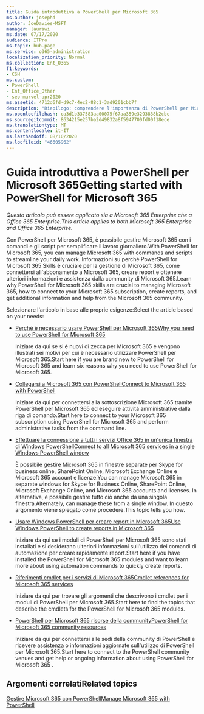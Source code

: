 ```yaml
---
title: Guida introduttiva a PowerShell per Microsoft 365
ms.author: josephd
author: JoeDavies-MSFT
manager: laurawi
ms.date: 07/17/2020
audience: ITPro
ms.topic: hub-page
ms.service: o365-administration
localization_priority: Normal
ms.collection: Ent_O365
f1.keywords:
- CSH
ms.custom:
- PowerShell
- Ent_Office_Other
- seo-marvel-apr2020
ms.assetid: 4712d6fd-d9c7-4ec2-88c1-3ad9201cbb7f
description: "Riepilogo: comprendere l'importanza di PowerShell per Microsoft 365, connettersi al tenant di Microsoft 365 e ottenere assistenza."
ms.openlocfilehash: ca3d1b337583aa00075f67aa359e3293838b2cbc
ms.sourcegitcommit: 8634215e257ba2d49832a8f5947700fd00f18ece
ms.translationtype: MT
ms.contentlocale: it-IT
ms.lasthandoff: 08/10/2020
ms.locfileid: "46605962"
---
```

# <a name="getting-started-with-powershell-for-microsoft-365"></a><span data-ttu-id="3f6dc-103">Guida introduttiva a PowerShell per Microsoft 365</span><span class="sxs-lookup"><span data-stu-id="3f6dc-103">Getting started with PowerShell for Microsoft 365</span></span>

<span data-ttu-id="3f6dc-104">*Questo articolo può essere applicato sia a Microsoft 365 Enterprise che a Office 365 Enterprise.*</span><span class="sxs-lookup"><span data-stu-id="3f6dc-104">*This article applies to both Microsoft 365 Enterprise and Office 365 Enterprise.*</span></span>

<span data-ttu-id="3f6dc-105">Con PowerShell per Microsoft 365, è possibile gestire Microsoft 365 con i comandi e gli script per semplificare il lavoro giornaliero.</span><span class="sxs-lookup"><span data-stu-id="3f6dc-105">With PowerShell for Microsoft 365, you can manage Microsoft 365 with commands and scripts to streamline your daily work.</span></span> <span data-ttu-id="3f6dc-106">Informazioni su perché PowerShell for Microsoft 365 Skills è cruciale per la gestione di Microsoft 365, come connettersi all'abbonamento a Microsoft 365, creare report e ottenere ulteriori informazioni e assistenza dalla community di Microsoft 365.</span><span class="sxs-lookup"><span data-stu-id="3f6dc-106">Learn why PowerShell for Microsoft 365 skills are crucial to managing Microsoft 365, how to connect to your Microsoft 365 subscription, create reports, and get additional information and help from the Microsoft 365 community.</span></span>
  
<span data-ttu-id="3f6dc-107">Selezionare l'articolo in base alle proprie esigenze:</span><span class="sxs-lookup"><span data-stu-id="3f6dc-107">Select the article based on your needs:</span></span>
  
- [<span data-ttu-id="3f6dc-108">Perché è necessario usare PowerShell per Microsoft 365</span><span class="sxs-lookup"><span data-stu-id="3f6dc-108">Why you need to use PowerShell for Microsoft 365</span></span>](why-you-need-to-use-office-365-powershell.md)
    
    <span data-ttu-id="3f6dc-109">Iniziare da qui se si è nuovi di zecca per Microsoft 365 e vengono illustrati sei motivi per cui è necessario utilizzare PowerShell per Microsoft 365.</span><span class="sxs-lookup"><span data-stu-id="3f6dc-109">Start here if you are brand new to PowerShell for Microsoft 365 and learn six reasons why you need to use PowerShell for Microsoft 365.</span></span> 
    
- [<span data-ttu-id="3f6dc-110">Collegarsi a Microsoft 365 con PowerShell</span><span class="sxs-lookup"><span data-stu-id="3f6dc-110">Connect to Microsoft 365 with PowerShell</span></span>](connect-to-office-365-powershell.md)
    
    <span data-ttu-id="3f6dc-111">Iniziare da qui per connettersi alla sottoscrizione Microsoft 365 tramite PowerShell per Microsoft 365 ed eseguire attività amministrative dalla riga di comando.</span><span class="sxs-lookup"><span data-stu-id="3f6dc-111">Start here to connect to your Microsoft 365 subscription using PowerShell for Microsoft 365 and perform administrative tasks from the command line.</span></span>
    
- [<span data-ttu-id="3f6dc-112">Effettuare la connessione a tutti i servizi Office 365 in un'unica finestra di Windows PowerShell</span><span class="sxs-lookup"><span data-stu-id="3f6dc-112">Connect to all Microsoft 365 services in a single Windows PowerShell window</span></span>](connect-to-all-office-365-services-in-a-single-windows-powershell-window.md)
    
    <span data-ttu-id="3f6dc-113">È possibile gestire Microsoft 365 in finestre separate per Skype for business online, SharePoint Online, Microsoft Exchange Online e Microsoft 365 account e licenze.</span><span class="sxs-lookup"><span data-stu-id="3f6dc-113">You can manage Microsoft 365 in separate windows for Skype for Business Online, SharePoint Online, Microsoft Exchange Online, and Microsoft 365 accounts and licenses.</span></span> <span data-ttu-id="3f6dc-114">In alternativa, è possibile gestire tutto ciò anche da una singola finestra.</span><span class="sxs-lookup"><span data-stu-id="3f6dc-114">Alternately, can manage these from a single window.</span></span> <span data-ttu-id="3f6dc-115">In questo argomento viene spiegato come procedere.</span><span class="sxs-lookup"><span data-stu-id="3f6dc-115">This topic tells you how.</span></span>
    
- [<span data-ttu-id="3f6dc-116">Usare Windows PowerShell per creare report in Microsoft 365</span><span class="sxs-lookup"><span data-stu-id="3f6dc-116">Use Windows PowerShell to create reports in Microsoft 365</span></span>](use-windows-powershell-to-create-reports-in-office-365.md)
    
    <span data-ttu-id="3f6dc-117">Iniziare da qui se i moduli di PowerShell per Microsoft 365 sono stati installati e si desiderano ulteriori informazioni sull'utilizzo dei comandi di automazione per creare rapidamente report.</span><span class="sxs-lookup"><span data-stu-id="3f6dc-117">Start here if you have installed the PowerShell for Microsoft 365 modules and want to learn more about using automation commands to quickly create reports.</span></span> 
    
- [<span data-ttu-id="3f6dc-118">Riferimenti cmdlet per i servizi di Microsoft 365</span><span class="sxs-lookup"><span data-stu-id="3f6dc-118">Cmdlet references for Microsoft 365 services</span></span>](cmdlet-references-for-office-365-services.md)
    
    <span data-ttu-id="3f6dc-119">Iniziare da qui per trovare gli argomenti che descrivono i cmdlet per i moduli di PowerShell per Microsoft 365.</span><span class="sxs-lookup"><span data-stu-id="3f6dc-119">Start here to find the topics that describe the cmdlets for the PowerShell for Microsoft 365 modules.</span></span>
    
- [<span data-ttu-id="3f6dc-120">PowerShell per Microsoft 365 risorse della community</span><span class="sxs-lookup"><span data-stu-id="3f6dc-120">PowerShell for Microsoft 365 community resources</span></span>](office-365-powershell-community-resources.md)
    
    <span data-ttu-id="3f6dc-121">Iniziare da qui per connettersi alle sedi della community di PowerShell e ricevere assistenza o informazioni aggiornate sull'utilizzo di PowerShell per Microsoft 365.</span><span class="sxs-lookup"><span data-stu-id="3f6dc-121">Start here to connect to the PowerShell community venues and get help or ongoing information about using PowerShell for Microsoft 365 .</span></span>
    
## <a name="related-topics"></a><span data-ttu-id="3f6dc-122">Argomenti correlati</span><span class="sxs-lookup"><span data-stu-id="3f6dc-122">Related topics</span></span>

[<span data-ttu-id="3f6dc-123">Gestire Microsoft 365 con PowerShell</span><span class="sxs-lookup"><span data-stu-id="3f6dc-123">Manage Microsoft 365 with PowerShell</span></span>](manage-office-365-with-office-365-powershell.md)

